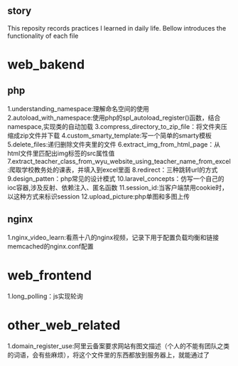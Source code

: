 ## story
This reposity records practices I learned in daily life. Bellow introduces the functionality of each file
# web_bakend
## php
1.understanding_namespace:理解命名空间的使用<br/>
2.autoload_with_namespace:使用php的spl_autoload_register()函数，结合namespace,实现类的自动加载
3.compress_directory_to_zip_file：将文件夹压缩成zip文件并下载
4.custom_smarty_template:写一个简单的smarty模板
5.delete_files:递归删除文件夹里的文件
6.extract_img_from_html_page：从html文件里匹配出img标签的src属性值
7.extract_teacher_class_from_wyu_website_using_teacher_name_from_excel:爬取学校教务处的课表，并填入到excel里面
8.redirect：三种跳转url的方式
9.design_patten：php常见的设计模式
10.laravel_concepts：仿写一个自己的ioc容器,涉及反射、依赖注入、匿名函数
11.session_id:当客户端禁用cookie时，以这种方式来标识session
12.upload_picture:php单图和多图上传
## nginx
1.nginx_video_learn:看燕十八的nginx视频，记录下用于配置负载均衡和链接memcached的nginx.conf配置
# web_frontend
1.long_polling：js实现轮询
# other_web_related
1.domain_register_use:阿里云备案要求网站有图文描述（个人的不能有团队之类的词语，会有些麻烦），将这个文件里的东西都放到服务器上，就能通过了


